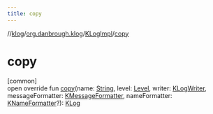 ```yaml
---
title: copy
---
```

//[klog](../../../index.html)/[org.danbrough.klog](../index.html)/[KLogImpl](index.html)/[copy](copy.html)



# copy



[common]\
open override fun [copy](copy.html)(name: [String](https://kotlinlang.org/api/latest/jvm/stdlib/kotlin/-string/index.html), level: [Level](../-level/index.html), writer: [KLogWriter](../index.html#1955773663%2FClasslikes%2F1242518872), messageFormatter: [KMessageFormatter](../index.html#-1565082679%2FClasslikes%2F1242518872), nameFormatter: [KNameFormatter](../index.html#-737821257%2FClasslikes%2F1242518872)?): [KLog](../-k-log/index.html)




